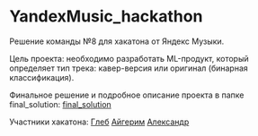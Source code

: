 # YandexMusic_hackathon
Решение команды №8 для хакатона от Яндекс Музыки.

Цель проекта: необходимо разработать ML-продукт, который определяет тип трека: кавер-версия или оригинал (бинарная классификация).

Финальное решение и подробное описание проекта в папке final_solution:
[final_solution](https://github.com/yakgleb/YandexMusic_hackathon/tree/main/final_solution)

Участники хакатона:
[Глеб](https://github.com/yakgleb)
[Айгерим](https://github.com/4Sin)
[Александр](https://github.com/4Sin)
